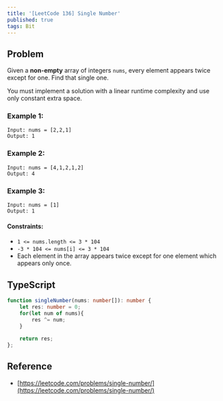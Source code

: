 ```yaml
---
title: '[LeetCode 136] Single Number'
published: true
tags: Bit
---
```


## Problem

Given a **non-empty** array of integers `nums`, every element appears twice except for one. Find that single one.

You must implement a solution with a linear runtime complexity and use only constant extra space.

### Example 1:

```
Input: nums = [2,2,1]
Output: 1
```

### Example 2:

```
Input: nums = [4,1,2,1,2]
Output: 4
```

### Example 3:

```
Input: nums = [1]
Output: 1
```
 
#### Constraints:

- `1 <= nums.length <= 3 * 104`
- `-3 * 104 <= nums[i] <= 3 * 104`
- Each element in the array appears twice except for one element which appears only once.

## TypeScript

```typescript
function singleNumber(nums: number[]): number {
    let res: number = 0;
    for(let num of nums){
        res ^= num;
    }
    
    return res;
};
```

## Reference

- [https://leetcode.com/problems/single-number/](https://leetcode.com/problems/single-number/)